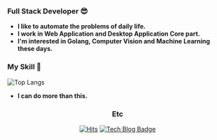 ### Full Stack Developer 😎


- **I like to automate the problems of daily life.**  
- **I work in Web Application and Desktop Application Core part.**
- **I'm interested in Golang, Computer Vision and Machine Learning these days.**

### My Skill 📙
![Top Langs](https://github-readme-stats.vercel.app/api/top-langs/?username=gron1gh1&hide=scss,html,css&layout=compact&langs_count=8) 
- **I can do more than this.**

<div align=center>
  
### Etc
[![Hits](https://hits.seeyoufarm.com/api/count/incr/badge.svg?url=https%3A%2F%2Fgithub.com%2Fgron1gh1&count_bg=%23534AEB&title_bg=%23000000&icon=&icon_color=%23E7E7E7&title=Visitor&edge_flat=true)](https://github.com/gron1gh1/)
[![Tech Blog Badge](http://img.shields.io/badge/-Tech%20blog-black?style=flat-square&logo=github&link=https://develment.blog/)](https://develment.blog/)

</div>
